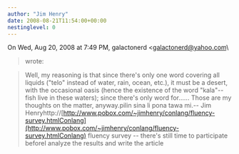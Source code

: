 ```yaml
---
author: "Jim Henry"
date: 2008-08-21T11:54:00+00:00
nestinglevel: 0
---
```

On Wed, Aug 20, 2008 at 7:49 PM, galactonerd <[galactonerd@yahoo.com](mailto://galactonerd@yahoo.com)\
> wrote:

> Well, my reasoning is that since there's only one word covering all
> liquids ("telo" instead of water, rain, ocean, etc.), it must be a
> desert, with the occasional oasis (hence the existence of the
> word "kala"--
fish live in these waters); since there's only word for......
> Those are my thoughts on the matter, anyway.pilin sina li pona tawa mi.--
Jim Henryhttp://[http://www.pobox.com/~jimhenry/conlang/fluency-survey.htmlConlang](http://www.pobox.com/~jimhenry/conlang/fluency-survey.htmlConlang) fluency survey --
 there's still time to participate beforeI analyze the results and write the article